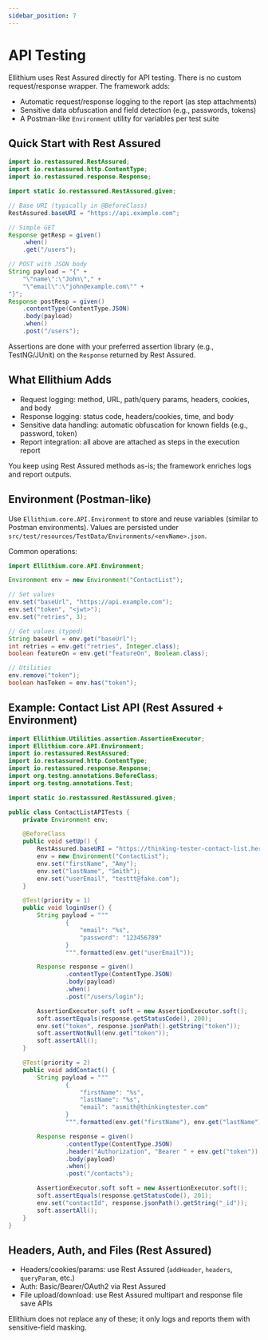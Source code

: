 ```yaml
---
sidebar_position: 7
---
```


# API Testing

Ellithium uses Rest Assured directly for API testing. There is no custom request/response wrapper. The framework adds:
- Automatic request/response logging to the report (as step attachments)
- Sensitive data obfuscation and field detection (e.g., passwords, tokens)
- A Postman-like `Environment` utility for variables per test suite

## Quick Start with Rest Assured

```java
import io.restassured.RestAssured;
import io.restassured.http.ContentType;
import io.restassured.response.Response;

import static io.restassured.RestAssured.given;

// Base URI (typically in @BeforeClass)
RestAssured.baseURI = "https://api.example.com";

// Simple GET
Response getResp = given()
    .when()
    .get("/users");

// POST with JSON body
String payload = "{" +
    "\"name\":\"John\"," +
    "\"email\":\"john@example.com\"" +
"}";
Response postResp = given()
    .contentType(ContentType.JSON)
    .body(payload)
    .when()
    .post("/users");
```

Assertions are done with your preferred assertion library (e.g., TestNG/JUnit) on the `Response` returned by Rest Assured.

## What Ellithium Adds

- Request logging: method, URL, path/query params, headers, cookies, and body
- Response logging: status code, headers/cookies, time, and body
- Sensitive data handling: automatic obfuscation for known fields (e.g., password, token)
- Report integration: all above are attached as steps in the execution report

You keep using Rest Assured methods as-is; the framework enriches logs and report outputs.

## Environment (Postman-like)

Use `Ellithium.core.API.Environment` to store and reuse variables (similar to Postman environments). Values are persisted under `src/test/resources/TestData/Environments/<envName>.json`.

Common operations:
```java
import Ellithium.core.API.Environment;

Environment env = new Environment("ContactList");

// Set values
env.set("baseUrl", "https://api.example.com");
env.set("token", "<jwt>");
env.set("retries", 3);

// Get values (typed)
String baseUrl = env.get("baseUrl");
int retries = env.get("retries", Integer.class);
boolean featureOn = env.get("featureOn", Boolean.class);

// Utilities
env.remove("token");
boolean hasToken = env.has("token");
```

## Example: Contact List API (Rest Assured + Environment)

```java
import Ellithium.Utilities.assertion.AssertionExecutor;
import Ellithium.core.API.Environment;
import io.restassured.RestAssured;
import io.restassured.http.ContentType;
import io.restassured.response.Response;
import org.testng.annotations.BeforeClass;
import org.testng.annotations.Test;

import static io.restassured.RestAssured.given;

public class ContactListAPITests {
    private Environment env;

    @BeforeClass
    public void setUp() {
        RestAssured.baseURI = "https://thinking-tester-contact-list.herokuapp.com/";
        env = new Environment("ContactList");
        env.set("firstName", "Amy");
        env.set("lastName", "Smith");
        env.set("userEmail", "testtt@fake.com");
    }

    @Test(priority = 1)
    public void loginUser() {
        String payload = """
                {
                    "email": "%s",
                    "password": "123456789"
                }
                """.formatted(env.get("userEmail"));

        Response response = given()
                .contentType(ContentType.JSON)
                .body(payload)
                .when()
                .post("/users/login");

        AssertionExecutor.soft soft = new AssertionExecutor.soft();
        soft.assertEquals(response.getStatusCode(), 200);
        env.set("token", response.jsonPath().getString("token"));
        soft.assertNotNull(env.get("token"));
        soft.assertAll();
    }

    @Test(priority = 2)
    public void addContact() {
        String payload = """
                {
                    "firstName": "%s",
                    "lastName": "%s",
                    "email": "asmith@thinkingtester.com"
                }
                """.formatted(env.get("firstName"), env.get("lastName"));

        Response response = given()
                .contentType(ContentType.JSON)
                .header("Authorization", "Bearer " + env.get("token"))
                .body(payload)
                .when()
                .post("/contacts");

        AssertionExecutor.soft soft = new AssertionExecutor.soft();
        soft.assertEquals(response.getStatusCode(), 201);
        env.set("contactId", response.jsonPath().getString("_id"));
        soft.assertAll();
    }
}
```

## Headers, Auth, and Files (Rest Assured)

- Headers/cookies/params: use Rest Assured (`addHeader`, `headers`, `queryParam`, etc.)
- Auth: Basic/Bearer/OAuth2 via Rest Assured
- File upload/download: use Rest Assured multipart and response file save APIs

Ellithium does not replace any of these; it only logs and reports them with sensitive-field masking. 